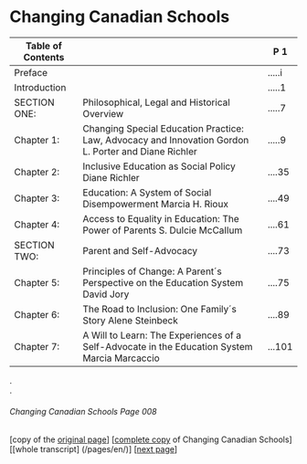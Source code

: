 # Changing Canadian Schools
Table of Contents||P 1|
---|---|---
Preface | |.....i
Introduction ||.....1
SECTION ONE: |	Philosophical, Legal and Historical Overview |.....7
Chapter 1: | Changing Special Education Practice: Law, Advocacy and Innovation Gordon L. Porter and Diane Richler|.....9
Chapter 2: |Inclusive Education as Social Policy Diane Richler|....35
Chapter 3: |Education: A System of Social Disempowerment Marcia H. Rioux|  ....49
Chapter 4: |Access to Equality in Education: The Power of Parents S. Dulcie McCaIlum|....61
SECTION TWO:|	Parent and Self-Advocacy |....73
Chapter 5: |Principles of Change: A Parent´s Perspective on the Education System David Jory |....75
Chapter 6: | The Road to Inclusion:  One Family´s Story  Alene Steinbeck |....89
Chapter 7: | A Will to Learn: The Experiences of a Self-Advocate in the Education System Marcia Marcaccio |...101

.  
.  
###### Changing Canadian Schools Page 008

[copy of the [original page](/copies-from-original/CCS008.png)]
[[complete copy](/copies-from-original/BestCopy_Changing_Canadian_Schools_Perspectives_on_Disability_and_Inclusion.pdf) of Changing Canadian Schools]
[[whole transcript] (/pages/en/)]
[[next page](Changing_Canadian_Schools-009)]
